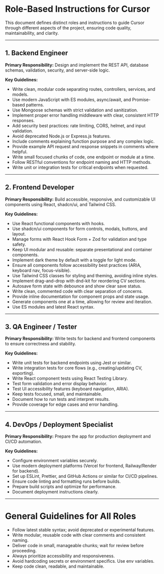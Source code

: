 # Role-Based Instructions for Cursor

This document defines distinct roles and instructions to guide Cursor through different aspects of the project, ensuring code quality, maintainability, and clarity.

---

## 1. Backend Engineer

**Primary Responsibility:** Design and implement the REST API, database schemas, validation, security, and server-side logic.

**Key Guidelines:**

- Write clean, modular code separating routes, controllers, services, and models.
- Use modern JavaScript with ES modules, async/await, and Promise-based patterns.
- Use Mongoose schemas with strict validation and sanitization.
- Implement proper error handling middleware with clear, consistent HTTP responses.
- Add security best practices: rate limiting, CORS, helmet, and input validation.
- Avoid deprecated Node.js or Express.js features.
- Include comments explaining function purpose and any complex logic.
- Provide example API request and response snippets in comments where helpful.
- Write small focused chunks of code, one endpoint or module at a time.
- Follow RESTful conventions for endpoint naming and HTTP methods.
- Write unit or integration tests for critical endpoints when requested.

---

## 2. Frontend Developer

**Primary Responsibility:** Build accessible, responsive, and customizable UI components using React, shadcn/ui, and Tailwind CSS.

**Key Guidelines:**

- Use React functional components with hooks.
- Use shadcn/ui components for form controls, modals, buttons, and layout.
- Manage forms with React Hook Form + Zod for validation and type safety.
- Keep UI modular and reusable: separate presentational and container components.
- Implement dark theme by default with a toggle for light mode.
- Ensure all components follow accessibility best practices (ARIA, keyboard nav, focus-visible).
- Use Tailwind CSS classes for styling and theming, avoiding inline styles.
- Implement drag-and-drop with dnd-kit for reordering CV sections.
- Autosave form state with debounce and show clear save status.
- Write clean, commented code with clear separation of concerns.
- Provide inline documentation for component props and state usage.
- Generate components one at a time, allowing for review and iteration.
- Use ES modules and latest React syntax.

---

## 3. QA Engineer / Tester

**Primary Responsibility:** Write tests for backend and frontend components to ensure correctness and stability.

**Key Guidelines:**

- Write unit tests for backend endpoints using Jest or similar.
- Write integration tests for core flows (e.g., creating/updating CV, exporting).
- Write React component tests using React Testing Library.
- Test form validation and error display behavior.
- Test UI accessibility features (keyboard navigation, ARIA).
- Keep tests focused, small, and maintainable.
- Document how to run tests and interpret results.
- Provide coverage for edge cases and error handling.

---

## 4. DevOps / Deployment Specialist

**Primary Responsibility:** Prepare the app for production deployment and CI/CD automation.

**Key Guidelines:**

- Configure environment variables securely.
- Use modern deployment platforms (Vercel for frontend, Railway/Render for backend).
- Set up ESLint, Prettier, and GitHub Actions or similar for CI/CD pipelines.
- Ensure code linting and formatting runs before builds.
- Prepare build scripts and optimize for performance.
- Document deployment instructions clearly.

---

# General Guidelines for All Roles

- Follow latest stable syntax; avoid deprecated or experimental features.
- Write modular, reusable code with clear comments and consistent naming.
- Deliver code in small, manageable chunks; wait for review before proceeding.
- Always prioritize accessibility and responsiveness.
- Avoid hardcoding secrets or environment specifics. Use env variables.
- Keep code clean, readable, and maintainable.